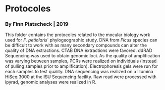 # Protocoles

### By Finn Piatscheck | 2019

This folder contains the protocoles related to the mocular biology work used for *F. petiolaris*' phylogeographic study. DNA from *Ficus* species can be difficult to work with as many secondary compounds can alter the quality of DNA extractions. CTAB DNA extractions were favored. ddRAD Sequencing was used to obtain genomic loci. As the quality of amplification was varying between samples, PCRs were realized on individuals (instead of pulling samples prior to amplification). Electrophoresis gels were run for each samples to test quality. DNA sequencing was realized on a Illumina HiSeq 3000 at the ISU Sequencing facility. Raw read were processed with ipyrad, genomic analyses were realized in R.
